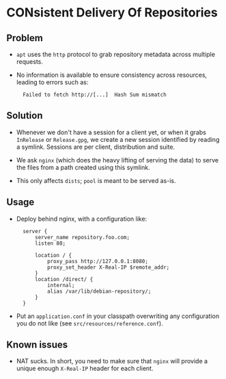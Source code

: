 # CONsistent Delivery Of Repositories

## Problem

- `apt` uses the `http` protocol to grab repository metadata across multiple requests.
- No information is available to ensure consistency across resources, leading to errors such as:

        Failed to fetch http://[...]  Hash Sum mismatch

## Solution

- Whenever we don't have a session for a client yet, or when it grabs `InRelease` or `Release.gpg`, we create a new session identified by reading a symlink. Sessions are per client, distribution and suite.

- We ask `nginx` (which does the heavy lifting of serving the data) to serve the files from a path created using this symlink.

- This only affects `dists`; `pool` is meant to be served as-is.

## Usage

- Deploy behind nginx, with a configuration like:

        server {
            server_name repository.foo.com;
            listen 80;

            location / {
                proxy_pass http://127.0.0.1:8080;
                proxy_set_header X-Real-IP $remote_addr;
            }
            location /direct/ {
                internal;
                alias /var/lib/debian-repository/;
            }
        }

- Put an `application.conf` in your classpath overwriting any configuration you do not like (see `src/resources/reference.conf`).

## Known issues

- NAT sucks. In short, you need to make sure that `nginx` will provide a unique enough `X-Real-IP` header for each client.
